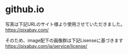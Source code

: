 # github.io

写真は下記URLのサイト様より使用させていただきました。
https://pixabay.com/

そのため、image配下の画像群は下記Lisenseに基づきます
https://pixabay.com/ja/service/license/
